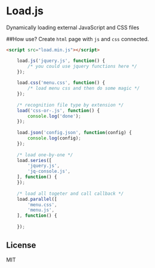 # Load.js

Dynamically loading external JavaScript and CSS files 

##How use?
Create `html` page with `js` and `css` connected.

```html
<script src="load.min.js"></script>
```

```js
    load.js('jquery.js', function() {
        /* you could use jquery functions here */
    });
    
    load.css('menu.css', function() {
        /* load menu css and then do some magic */
    });
    
    /* recognition file type by extension */
    load('css-or-.js', function() {
        console.log('done');
    });
    
    load.json('config.json', function(config) {
        console.log(config);
    });
    
    /* load one-by-one */
    load.series([
        'jquery.js',
        'jq-console.js',
    ], function() {
    });
    
    /* load all togeter and call callback */
    load.parallel([
        'menu.css',
        'menu.js',
    ], function() {
        
    });
```

## License

MIT
